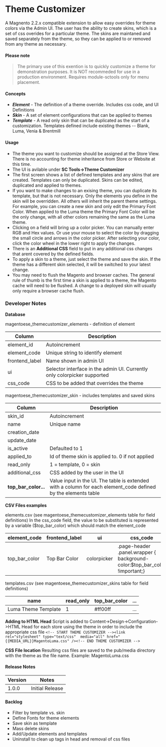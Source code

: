 # Theme Customizer

A Magnento 2.2.x compatible extension to allow easy overrides for theme colors via the Admin UI. The user has the ability to create skins, which is a set of css overides for a particular theme. The skins are maintaned and saved separately from the theme, so they can be applied to or removed from any theme as necessary.

#### Please note

> The primary use of this exention is to quickly customize a theme for demonstration purposes. It is NOT recommeded for use in a production environment. Requires module-sctools only for menu placement. 

#### Concepts
- ***Element*** - The definition of a theme override. Includes css code, and UI Definitions
- ***Skin*** - A set of element configurations that can be applied to themes
- ***Template*** - A read only skin that can be duplicated as the start of a customization. Templates defined include existing themes -- Blank, Luma, Venia & Brentmill

#### Usage
- The theme you want to customize should be assigned at the Store View. There is no accounting for theme inheritance from Store or Website at this time.
- The UI is avilable under **SC Tools->Theme Customizer**
- The first screen shows a list of defined templates and any skins that are created.  Templates can only be duplicated. Skins can be edited, duplicated and applied to themes.
- If you want to make changes to an exising theme, you can duplicate its template, but that is not necessary. Only the elements you define in the skin will be overridden. All others will inherit the parent theme settings. For example, you can create a new skin and only edit the Primary Font Color. When applied to the Luma theme the Primary Font Color will be the only change, with all other colors remaining the same as the Luma theme.
- Clicking on a field will bring up a color picker. You can manually enter RGB and Hex values.  Or use your mouse to select the color by dragging the small circle and arrows in the color picker. After selecting your color, click the color wheel in the lower right to apply the changes.
- There is an **Additional CSS** field to put in any additional css changes that arent covered by the defined fields.
- To apply a skin to a theme, just select the theme and save the skin.  If the theme has a different skin selected, it will be switched to your latest change.
- You may need to flush the Magento and browser caches. The general rule of thumb is the first time a skin is applied to a theme, the Magento cache will need to be flushed. A change to a deployed skin will usually only require a browser cache flush.
### Developer Notes
**Database**

magentoese_themecustomizer_elements - definition of element

| Column | Description|
| ------ | ------ |
| element_id | Autoincrement|
| element_code | Unique string to identify element|
| frontend_label | Name shown in admin UI|
| ui | Selector interface in the admin UI. Currently only colorpicker supported|
| css_code | CSS to be added that overrides the theme|

magentoese_themecustomizer_skin - includes templates and saved skins

| Column | Description|
| ------ | ------ |
| skin_id | Autoincrement|
| name | Unique name|
| creation_date ||
| update_date ||
| is_active |Defaulted to 1|
| applied_to | Id of theme skin is applied to. 0 if not applied|
| read_only | 1 = template, 0 = skin|
| additional_css | CSS added by the user in the UI|
| **top_bar_color...** | Value input in the UI. The table is extended with a column for each element_code defined by the elements table|

**CSV Files examples**

elements.csv 
(see magentoese_themecustomizer_elements table for field definitions)
In the css_code field, the value to be substituted is represented by a variable ($top_bar_color) which should match the element_code

| element_code | frontend_label | ui | css_code |
| ------ | ------ | ------ | ------ |
| top_bar_color | Top Bar Color | colorpicker | .page-header .panel.wrapper { background-color:$top_bar_color !important;} |

templates.csv 
(see magentoese_themecustomizer_skins table for field definitions)

| name | read_only | top_bar_color | ... |
| ------ | ------ | ------ | ------ |
| Luma Theme Template | 1 | #ff00ff | ... |


**Adding to HTML Head**
Script is added to Content->Design->Configuration->HTML Head for each store using the theme in order to include the appropriate css file
```<!-- START THEME CUSTOMIZER --><link  rel="stylesheet" type="text/css"  media="all" href="{{MEDIA_URL}}MagentoLuma.css" /><!-- END THEME CUSTOMIZER -->```

**CSS File location**
Resulting css files are saved to the pub/media directory with the theme as the file name. Example:  MagentoLuma.css

#### Release Notes
| Version | Notes |
| ------ | ------ |
| 1.0.0 | Initial Release |

#### Backlog
- Filter by template vs. skin
- Define Fonts for theme elements
- Save skin as template
- Mass delete skins
- Add/Update elements and templates
- Uninstall to clean up tags in head and removal of css files

